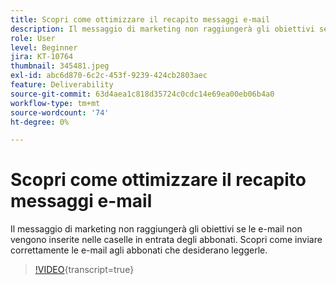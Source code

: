 ```yaml
---
title: Scopri come ottimizzare il recapito messaggi e-mail
description: Il messaggio di marketing non raggiungerà gli obiettivi se le e-mail non vengono inserite nelle caselle in entrata degli abbonati. Scopri come inviare correttamente le e-mail agli abbonati che desiderano leggerle.
role: User
level: Beginner
jira: KT-10764
thumbnail: 345481.jpeg
exl-id: abc6d870-6c2c-453f-9239-424cb2803aec
feature: Deliverability
source-git-commit: 63d4aea1c818d35724c0cdc14e69ea00eb06b4a0
workflow-type: tm+mt
source-wordcount: '74'
ht-degree: 0%

---
```


# Scopri come ottimizzare il recapito messaggi e-mail

Il messaggio di marketing non raggiungerà gli obiettivi se le e-mail non vengono inserite nelle caselle in entrata degli abbonati. Scopri come inviare correttamente le e-mail agli abbonati che desiderano leggerle.

>[!VIDEO](https://video.tv.adobe.com/v/3411478/?quality=12&learn=on&captions=ita){transcript=true}
